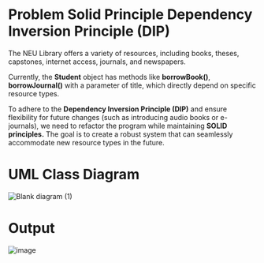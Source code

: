 # Problem Solid Principle Dependency Inversion Principle (DIP)

The NEU Library offers a variety of resources, including books, theses, capstones, internet access, journals, and newspapers.

Currently, the __Student__ object has methods like __borrowBook()__, __borrowJournal()__ with a parameter of title, which directly depend on specific resource types.

To adhere to the __Dependency Inversion Principle (DIP)__ and ensure flexibility for future changes (such as introducing audio books or e-journals), we need to refactor the program while maintaining __SOLID principles.__ The goal is to create a robust system that can seamlessly accommodate new resource types in the future.

# UML Class Diagram
![Blank diagram (1)](https://github.com/Route0702/SolidPrinciple_DIP/assets/103111416/d90b2d2f-5bae-4da2-b71c-69f222bcd88a)

# Output
![image](https://github.com/Route0702/SolidPrinciple_DIP/assets/103111416/ab3563cb-22d1-42ee-9cce-51de28415107)

